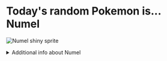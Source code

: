 # Today's random Pokemon is... Numel

![Numel shiny sprite](https://raw.githubusercontent.com/PokeAPI/sprites/master/sprites/pokemon/shiny/322.png)

<details>
<summary>Additional info about Numel</summary>

| srpite type | image |
|------|------|
| back_default | ![Numel back_default sprite](https://raw.githubusercontent.com/PokeAPI/sprites/master/sprites/pokemon/back/322.png) |
| back_female | ![Numel back_female sprite](https://raw.githubusercontent.com/PokeAPI/sprites/master/sprites/pokemon/back/female/322.png) |
| back_shiny | ![Numel back_shiny sprite](https://raw.githubusercontent.com/PokeAPI/sprites/master/sprites/pokemon/back/shiny/322.png) |
| back_shiny_female | ![Numel back_shiny_female sprite](https://raw.githubusercontent.com/PokeAPI/sprites/master/sprites/pokemon/back/shiny/female/322.png) |
| front_default | ![Numel front_default sprite](https://raw.githubusercontent.com/PokeAPI/sprites/master/sprites/pokemon/322.png) |
| front_female | ![Numel front_female sprite](https://raw.githubusercontent.com/PokeAPI/sprites/master/sprites/pokemon/female/322.png) |
| front_shiny_female | ![Numel front_shiny_female sprite](https://raw.githubusercontent.com/PokeAPI/sprites/master/sprites/pokemon/shiny/female/322.png) | </details>